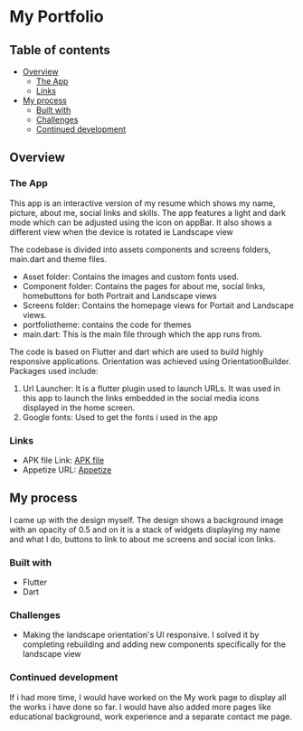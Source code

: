 # My Portfolio 

## Table of contents

- [Overview](#overview)
  - [The App](#the-app)
  - [Links](#links)
- [My process](#my-process)
  - [Built with](#built-with)
  - [Challenges](#challenges)
  - [Continued development](#continued-development)

## Overview

### The App

This app is an interactive version of my resume which shows my name, picture, about me, social links and skills. The app features a light and dark mode which can be adjusted using the icon on appBar. It also shows a different view when the device is rotated ie Landscape view

The codebase is divided into assets components and screens folders, main.dart and theme files. 
 - Asset folder: Contains the images and custom fonts used. 
 - Component folder: Contains the pages for about me, social links, homebuttons for both Portrait and Landscape views
 - Screens folder: Contains the homepage views for Portait and Landscape views.
 - portfoliotheme: contains the code for themes
 - main.dart: This is the main file through which the app runs from. 

The code is based on Flutter and dart which are used to build highly responsive applications.
Orientation was achieved using OrientationBuilder.
Packages used include:
 1. Url Launcher: It is a flutter plugin used to launch URLs. It was used in this app to launch the links embedded in the social media icons displayed in the home screen.
 2. Google fonts: Used to get the fonts i used in the app



### Links

- APK file Link: [APK file](https://drive.google.com/file/d/1vBCupr5zHMTqq8WSgjOYYHHUq6Ai4qWS/view?usp=sharing)
- Appetize URL: [Appetize](https://appetize.io/app/4isjvcodf4o24276gg6v4ma4bq?device=pixel4&osVersion=12.0&scale=75)

## My process

I came up with the design myself. The design shows a background image with an opacity of 0.5 and on it is a stack of widgets displaying my name and what I do, buttons to link to about me screens and social icon links.

### Built with

- Flutter
- Dart

### Challenges

- Making the landscape orientation's UI responsive. I solved it by completing rebuilding and adding new components specifically for the landscape view

### Continued development

If i had more time, I would have worked on the My work page to display all the works i have done so far. I would have also added more pages like educational background, work experience and a separate contact me page.



